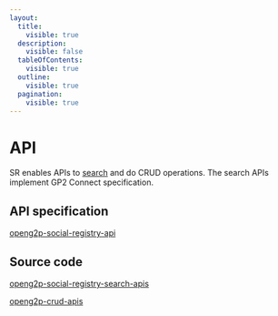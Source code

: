 ```yaml
---
layout:
  title:
    visible: true
  description:
    visible: false
  tableOfContents:
    visible: true
  outline:
    visible: true
  pagination:
    visible: true
---
```


# API

SR enables APIs to [search](../../functionality/search.md) and do CRUD operations.  The search APIs implement GP2 Connect specification.&#x20;

## API specification

[openg2p-social-registry-api](https://openg2p.stoplight.io/docs/openg2p-social-registry/yh3dm5ylwbwq7-g2-p-connect-registry-sync)

## Source code

[openg2p-social-registry-search-apis](https://github.com/OpenG2P/openg2p-social-registry/tree/17.0-develop/g2p\_registry\_g2p\_connect\_rest\_api)

[openg2p-crud-apis](https://github.com/OpenG2P/openg2p-registry/tree/17.0-develop/g2p\_registry\_rest\_api)

